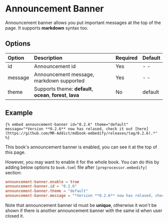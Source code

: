 # Announcement Banner

Announcement banner allows you put important messages at the top of the page. It supports **markdown** syntax too.

## Options

| Option  | Description                                                  | Required | Default |
| :------ | :----------------------------------------------------------- | :------- | :------ |
| id      | Announcement id                                              | Yes      | - -     |
| message | Announcement message, markdown supported                     | Yes      | - -     |
| theme   | Supports theme: **default**, **ocean**, **forest**, **lava** | No       | default |

## Example

<!-- embed ignore begin -->

```text
{% embed announcement-banner id="0.2.6" theme="default" message="*Version **0.2.6** now has relased, check it out [here](https://github.com/MR-Addict/mdbook-embedify/releases/tag/0.2.6).*" %}
```

<!-- embed ignore end -->

This book's announcement banner is enabled, you can see it at the top of this page.

However, you may want to enable it for the whole book. You can do this by adding below options to `book.toml` file after `[preprocessor.embedify]` section:

```toml
announcement-banner.enable = true
announcement-banner.id = "0.2.6"
announcement-banner.theme = "default"
announcement-banner.message = "*Version **0.2.6** now has relased, check it out [here](https://github.com/MR-Addict/mdbook-embedify/releases/tag/0.2.6).*"
```

Note that announcement banner id must be **unique**, otherwise it won't be shown if there is another announcement banner with the same id when user closed it.
